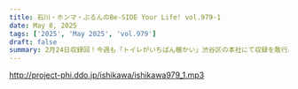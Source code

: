 ```yaml
---
title: 石川・ホンマ・ぶるんのBe-SIDE Your Life! vol.979-1
date: May 8, 2025
tags: ['2025', 'May 2025', 'vol.979']
draft: false
summary: 2月24日収録回！今週も「トイレがいちばん暖かい」渋谷区の本社にて収録を敢行。石川代表、旅疲れの影響が出たのか、とある大事なモノを失くしたそうで...「令和のヒヤリハット」恐いですね（汗）
---
```


http://project-phi.ddo.jp/ishikawa/ishikawa979_1.mp3